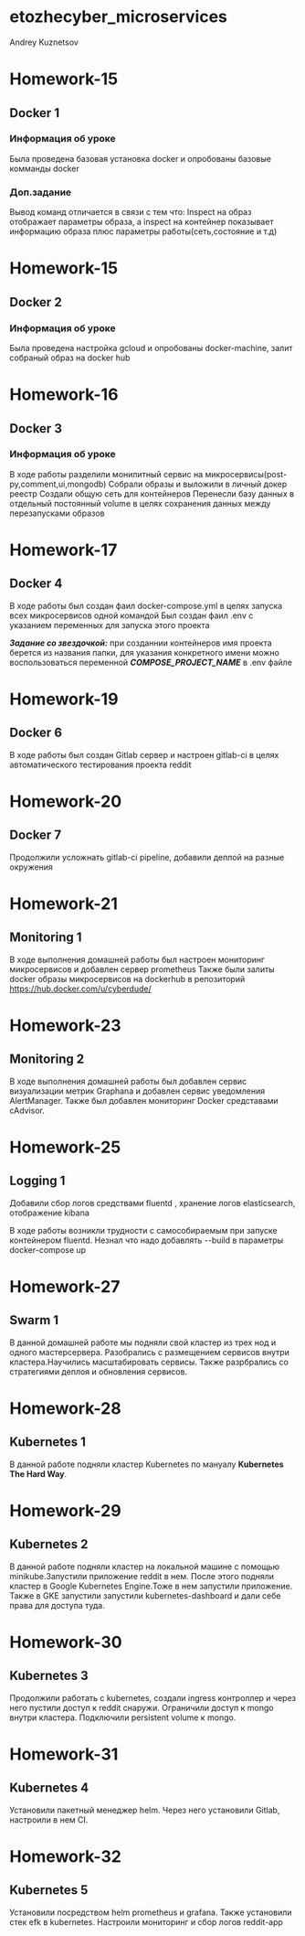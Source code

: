 # etozhecyber_microservices
Andrey Kuznetsov

# Homework-15 
## Docker 1

### Информация об уроке
Была проведена базовая установка docker и опробованы базовые комманды docker

### Доп.задание
Вывод команд отличается в связи с тем что:
Inspect на образ отображает параметры образа, а inspect на контейнер показывает информацию образа плюс параметры работы(сеть,состояние и т.д)

# Homework-15 
## Docker 2

### Информация об уроке
Была проведена настройка gcloud и опробованы docker-machine, залит собраный образ на docker hub

# Homework-16
## Docker 3

### Информация об уроке
В ходе работы разделили монилитный сервис на микросервисы(post-py,comment,ui,mongodb)
Собрали образы и выложили в личный докер реестр
Создали общую сеть для контейнеров
Перенесли базу данных в отдельный постоянный volume в целях сохранения данных между перезапусками образов

# Homework-17
## Docker 4

В ходе работы был создан фаил docker-compose.yml в целях запуска всех микросервисов одной командой
Был создан фаил .env с указанием переменных для запуска этого проекта 

***Задание со звездочкой:*** при созданнии контейнеров имя проекта берется из названия папки, для указания конкретного имени можно воспользоваться переменной ***COMPOSE_PROJECT_NAME*** в .env файле

# Homework-19
## Docker 6

В ходе работы был создан Gitlab сервер и настроен gitlab-ci в целях автоматического тестирования проекта reddit

# Homework-20
## Docker 7

Продолжили усложнать gitlab-ci pipeline, добавили деплой на разные окружения

# Homework-21
## Monitoring 1

В ходе выполнения домашней работы был настроен мониторинг микросервисов и добавлен сервер prometheus
Также были залиты docker образы микросервисов на dockerhub в репозиторий https://hub.docker.com/u/cyberdude/

# Homework-23
## Monitoring 2

В ходе выполнения домашней работы был добавлен сервис визуализации метрик Graphana и добавлен сервис уведомления AlertManager. Также был добавлен мониторинг Docker средставами cAdvisor.

# Homework-25
## Logging 1

Добавили сбор логов средствами fluentd , хранение логов elasticsearch, отображение kibana

В ходе работы возникли трудности с самособираемым при запуске контейнером fluentd. Незнал что надо добавлять --build в параметры docker-compose up

# Homework-27
## Swarm 1

В данной домашней работе мы подняли свой кластер из трех нод и одного мастерсервера. Разобрались с размещением сервисов внутри кластера.Научились масштабировать сервисы. Также разрбрались со стратегиями деплоя и обновления сервисов.

# Homework-28
## Kubernetes 1
В данной работе подняли кластер Kubernetes по мануалу **Kubernetes The Hard Way**. 

# Homework-29
## Kubernetes 2
В данной работе подняли кластер на локальной машине с помощью minikube.Запустили приложение reddit в нем.
После этого подняли кластер в Google Kubernetes Engine.Тоже в нем запустили приложение. 
Также в GKE запустили запустили kubernetes-dashboard и дали себе права для доступа туда. 

# Homework-30
## Kubernetes 3
Продолжили работать с kubernetes, создали ingress контроллер и через него пустили доступ к reddit снаружи. Ограничили доступ к mongo внутри кластера. Подключили persistent volume к mongo.

# Homework-31
## Kubernetes 4
Установили пакетный менеджер helm. Через него установили Gitlab, настроили в нем CI. 


# Homework-32
## Kubernetes 5
Установили посредством helm prometheus и grafana. Также установили стек efk в kubernetes. Настроили мониторинг и сбор логов reddit-app